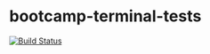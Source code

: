 # bootcamp-terminal-tests
[![Build Status](https://travis-ci.org/fistozvoti/bootcamp-terminal-tests.svg?branch=master)](https://travis-ci.org/fistozvoti/bootcamp-terminal-tests)
